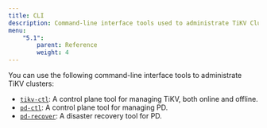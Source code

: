 ```yaml
---
title: CLI
description: Command-line interface tools used to administrate TiKV Clusters
menu:
    "5.1":
        parent: Reference
        weight: 4
---
```


You can use the following command-line interface tools to administrate TiKV clusters:

* [`tikv-ctl`](../tikv-ctl): A control plane tool for managing TiKV, both online and offline.
* [`pd-ctl`](../pd-ctl): A control plane tool for managing PD.
* [`pd-recover`](../pd-recover): A disaster recovery tool for PD.
